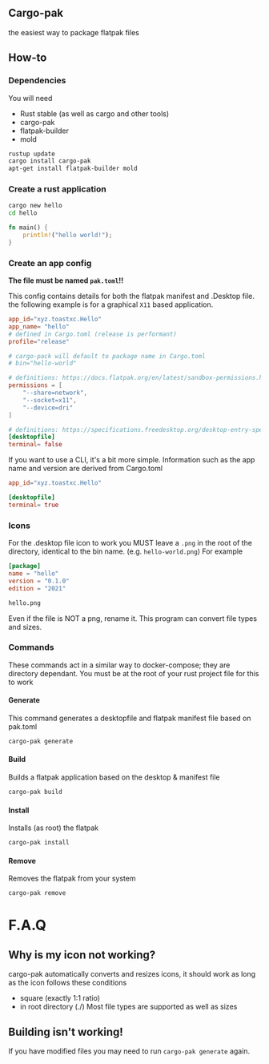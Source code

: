 ## Cargo-pak
the easiest way to package flatpak files


## How-to

### Dependencies
You will need 
- Rust stable (as well as cargo and other tools)
- cargo-pak
- flatpak-builder
- mold
```bash
rustup update
cargo install cargo-pak
apt-get install flatpak-builder mold
```

### Create a rust application
```bash
cargo new hello
cd hello
```
```rust
fn main() {
    println!("hello world!");
}
```



### Create an app config
**The file must be named `pak.toml`!!**


This config contains details for both the flatpak manifest and .Desktop file. the following example is for a graphical `X11` based application.
```toml
app_id="xyz.toastxc.Hello"
app_name= "hello"
# defined in Cargo.toml (release is performant)
profile="release"

# cargo-pack will default to package name in Cargo.toml
# bin="hello-world"

# definitions: https://docs.flatpak.org/en/latest/sandbox-permissions.html
permissions = [
    "--share=network",
    "--socket=x11",
    "--device=dri"
]

# definitions: https://specifications.freedesktop.org/desktop-entry-spec/desktop-entry-spec-latest.html
[desktopfile]
terminal= false
```
If you want to use a CLI, it's a bit more simple. Information such as the app name and version are derived from Cargo.toml
```toml
app_id="xyz.toastxc.Hello"

[desktopfile]
terminal= true
```

### Icons
For the .desktop file icon to work you MUST leave a `.png` in the root of the directory, identical to the bin name. (e.g. `hello-world.png`)
For example
```toml
[package]
name = "hello"
version = "0.1.0"
edition = "2021"
```
```bash
hello.png
```
Even if the file is NOT a png, rename it. This program can convert file types and sizes.

### Commands
These commands act in a similar way to docker-compose; they are directory dependant. You must be at the root of your rust project file for this to work

#### Generate
This command generates a desktopfile and flatpak manifest file based on pak.toml
```bash
cargo-pak generate
```
#### Build
Builds a flatpak application based on the desktop & manifest file
```bash
cargo-pak build
```
#### Install
Installs (as root) the flatpak
```bash
cargo-pak install
```
#### Remove
Removes the flatpak from your system
```bash
cargo-pak remove
```


# F.A.Q
## Why is my icon not working?
cargo-pak automatically converts and resizes icons, it should work as long as the icon follows these conditions
- square (exactly 1:1 ratio)
- in root directory (./)
Most file types are supported as well as sizes

## Building isn't working!
If you have modified files you may need to run `cargo-pak generate` again.

